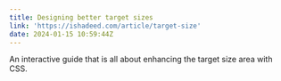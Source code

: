 ```yaml
---
title: Designing better target sizes
link: 'https://ishadeed.com/article/target-size'
date: 2024-01-15 10:59:44Z
---
```


An interactive guide that is all about enhancing the target size area with CSS.
